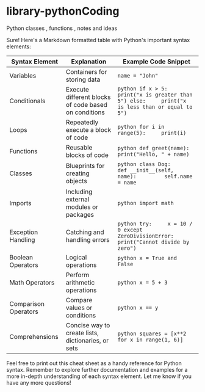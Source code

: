 # library-pythonCoding
Python  classes , functions , notes and ideas

Sure! Here's a Markdown formatted table with Python's important syntax elements:

| Syntax Element       | Explanation                                          | Example Code Snippet                                          |
|----------------------|------------------------------------------------------|---------------------------------------------------------------|
| Variables            | Containers for storing data                           | `name = "John"`                                               |
| Conditionals         | Execute different blocks of code based on conditions  | ```python if x > 5:     print("x is greater than 5") else:     print("x is less than or equal to 5")``` |
| Loops                | Repeatedly execute a block of code                    | ```python for i in range(5):     print(i)```                  |
| Functions            | Reusable blocks of code                               | ```python def greet(name):     print("Hello, " + name)```     |
| Classes              | Blueprints for creating objects                       | ```python class Dog:     def __init__(self, name):         self.name = name```                           |
| Imports              | Including external modules or packages                | ```python import math```                                       |
| Exception Handling   | Catching and handling errors                          | ```python try:     x = 10 / 0 except ZeroDivisionError:     print("Cannot divide by zero")``` |
| Boolean Operators    | Logical operations                                   | ```python x = True and False```                                |
| Math Operators       | Perform arithmetic operations                         | ```python x = 5 + 3```                                         |
| Comparison Operators | Compare values or conditions                          | ```python x == y```                                            |
| Comprehensions       | Concise way to create lists, dictionaries, or sets    | ```python squares = [x**2 for x in range(1, 6)]```            |

Feel free to print out this cheat sheet as a handy reference for Python syntax. Remember to explore further documentation and examples for a more in-depth understanding of each syntax element. Let me know if you have any more questions!
